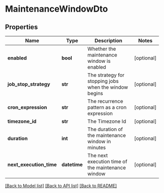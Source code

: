 # MaintenanceWindowDto

## Properties
Name | Type | Description | Notes
------------ | ------------- | ------------- | -------------
**enabled** | **bool** | Whether the maintenance window is enabled | [optional] 
**job_stop_strategy** | **str** | The strategy for stopping jobs when the window begins | [optional] 
**cron_expression** | **str** | The recurrence pattern as a cron expression | [optional] 
**timezone_id** | **str** | The Timezone Id | [optional] 
**duration** | **int** | The duration of the maintenance window in minutes | [optional] 
**next_execution_time** | **datetime** | The next execution time of the maintenance window | [optional] 

[[Back to Model list]](../README.md#documentation-for-models) [[Back to API list]](../README.md#documentation-for-api-endpoints) [[Back to README]](../README.md)


